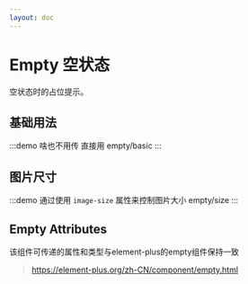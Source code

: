 ```yaml
---
layout: doc
---
```

# Empty 空状态

空状态时的占位提示。

## 基础用法

:::demo 啥也不用传 直接用
empty/basic
:::

## 图片尺寸

:::demo 通过使用 `image-size` 属性来控制图片大小
empty/size
:::


## Empty Attributes


该组件可传递的属性和类型与element-plus的empty组件保持一致 
> https://element-plus.org/zh-CN/component/empty.html
